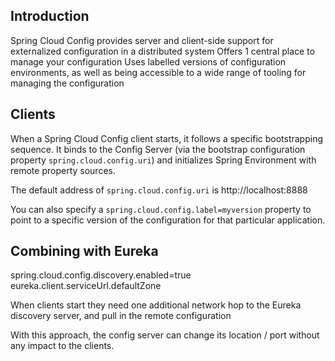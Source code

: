 ## Introduction

Spring Cloud Config provides server and client-side support for externalized configuration in a distributed system
Offers 1 central place to manage your configuration
Uses labelled versions of configuration environments, as well as being accessible to a wide range of tooling for managing the configuration


## Clients

When a Spring Cloud Config client starts, it follows a specific bootstrapping sequence.
It binds to the Config Server (via the bootstrap configuration property `spring.cloud.config.uri`) and initializes Spring Environment with remote property sources.

The default address of `spring.cloud.config.uri` is http://localhost:8888

You can also specify a `spring.cloud.config.label=myversion` property to point to a specific version of the configuration for that particular application.


## Combining with Eureka

spring.cloud.config.discovery.enabled=true
eureka.client.serviceUrl.defaultZone

When clients start they need one additional network hop to the Eureka discovery server, and pull in the remote configuration

With this approach, the config server can change its location / port without any impact to the clients.